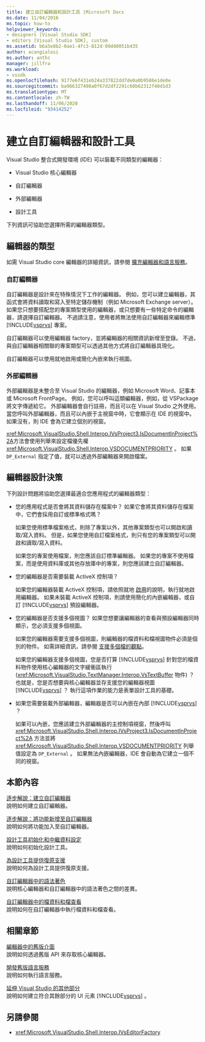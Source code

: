 ```yaml
---
title: 建立自訂編輯器和設計工具 |Microsoft Docs
ms.date: 11/04/2016
ms.topic: how-to
helpviewer_keywords:
- designers [Visual Studio SDK]
- editors [Visual Studio SDK], custom
ms.assetid: b6a5e8b2-0ae1-4fc3-812d-09d40051b435
author: acangialosi
ms.author: anthc
manager: jillfra
ms.workload:
- vssdk
ms.openlocfilehash: 9177e6f431eb24a337822dd7de0a0b9586e1de0e
ms.sourcegitcommit: ba966327498a0f67d2df2291c60b62312f40d1d3
ms.translationtype: MT
ms.contentlocale: zh-TW
ms.lasthandoff: 11/06/2020
ms.locfileid: "93414252"
---
```

# <a name="create-custom-editors-and-designers"></a>建立自訂編輯器和設計工具

Visual Studio 整合式開發環境 (IDE) 可以裝載不同類型的編輯器：

- Visual Studio 核心編輯器

- 自訂編輯器

- 外部編輯器

- 設計工具

下列資訊可協助您選擇所需的編輯器類型。

## <a name="types-of-editor"></a>編輯器的類型

如需 Visual Studio core 編輯器的詳細資訊，請參閱 [擴充編輯器和語言服務](../extensibility/extending-the-editor-and-language-services.md)。

### <a name="custom-editors"></a>自訂編輯器
 自訂編輯器是設計來在特殊情況下工作的編輯器。 例如，您可以建立編輯器，其函式會將資料讀取和寫入至特定儲存機制（例如 Microsoft Exchange server）。 如果您只想要搭配您的專案類型使用的編輯器，或只想要有一些特定命令的編輯器，請選擇自訂編輯器。 不過請注意，使用者將無法使用自訂編輯器來編輯標準 [!INCLUDE[vsprvs](../code-quality/includes/vsprvs_md.md)] 專案。

 自訂編輯器可以使用編輯器 factory，並將編輯器的相關資訊新增至登錄。 不過，與自訂編輯器相關聯的專案類型可以透過其他方式將自訂編輯器具現化。

 自訂編輯器可以使用就地啟用或簡化內嵌來執行視圖。

### <a name="external-editors"></a>外部編輯器
 外部編輯器是未整合至 Visual Studio 的編輯器，例如 Microsoft Word、記事本或 Microsoft FrontPage。 例如，您可以呼叫這類編輯器，例如，從 VSPackage 將文字傳遞給它。 外部編輯器會自行註冊，而且可以在 Visual Studio 之外使用。 當您呼叫外部編輯器，而且可以內嵌于主視窗中時，它會顯示在 IDE 的視窗中。 如果沒有，則 IDE 會為它建立個別的視窗。

 <xref:Microsoft.VisualStudio.Shell.Interop.IVsProject3.IsDocumentInProject%2A>方法會使用列舉來設定檔優先權 <xref:Microsoft.VisualStudio.Shell.Interop.VSDOCUMENTPRIORITY> 。 如果 `DP_External` 指定了值，就可以透過外部編輯器來開啟檔案。

## <a name="editor-design-decisions"></a>編輯器設計決策
 下列設計問題將協助您選擇最適合您應用程式的編輯器類型：

- 您的應用程式是否會將其資料儲存在檔案中？ 如果它會將其資料儲存在檔案中，它們會採用自訂或標準格式嗎？

   如果您使用標準檔案格式，則除了專案以外，其他專案類型也可以開啟和讀取/寫入資料。 但是，如果您使用自訂檔案格式，則只有您的專案類型可以開啟和讀取/寫入資料。

   如果您的專案使用檔案，則您應該自訂標準編輯器。 如果您的專案不使用檔案，而是使用資料庫或其他存放庫中的專案，則您應該建立自訂編輯器。

- 您的編輯器是否需要裝載 ActiveX 控制項？

   如果您的編輯器裝載 ActiveX 控制項，請依照就地 [啟用](/previous-versions/visualstudio/visual-studio-2015/misc/in-place-activation?preserve-view=true&view=vs-2015)的說明，執行就地啟用編輯器。 如果未裝載 ActiveX 控制項，則請使用簡化的內嵌編輯器，或自訂 [!INCLUDE[vsprvs](../code-quality/includes/vsprvs_md.md)] 預設編輯器。

- 您的編輯器是否支援多個視圖？ 如果您想要讓編輯器的查看與預設編輯器同時顯示，您必須支援多個視圖。

   如果您的編輯器需要支援多個視圖，則編輯器的檔資料和檔視圖物件必須是個別的物件。 如需詳細資訊，請參閱 [支援多個檔的觀點](../extensibility/supporting-multiple-document-views.md)。

   如果您的編輯器支援多個視圖，您是否打算 [!INCLUDE[vsprvs](../code-quality/includes/vsprvs_md.md)] 針對您的檔資料物件使用核心編輯器的文字緩衝區執行 (<xref:Microsoft.VisualStudio.TextManager.Interop.VsTextBuffer> 物件) ？ 也就是，您是否想要與核心編輯器並存支援您的編輯器視圖 [!INCLUDE[vsprvs](../code-quality/includes/vsprvs_md.md)] ？ 執行這項作業的能力是表單設計工具的基礎。

- 如果您需要裝載外部編輯器，編輯器是否可以內嵌在內部 [!INCLUDE[vsprvs](../code-quality/includes/vsprvs_md.md)] ？

   如果可以內嵌，您應該建立外部編輯器的主控制項視窗，然後呼叫 <xref:Microsoft.VisualStudio.Shell.Interop.IVsProject3.IsDocumentInProject%2A> 方法並將 <xref:Microsoft.VisualStudio.Shell.Interop.VSDOCUMENTPRIORITY> 列舉值設定為 `DP_External` 。 如果無法內嵌編輯器，IDE 會自動為它建立一個不同的視窗。

## <a name="in-this-section"></a>本節內容

[逐步解說：建立自訂編輯器](../extensibility/walkthrough-creating-a-custom-editor.md)\
說明如何建立自訂編輯器。

[逐步解說：將功能新增至自訂編輯器](../extensibility/walkthrough-adding-features-to-a-custom-editor.md)\
說明如何將功能加入至自訂編輯器。

[設計工具初始化和中繼資料設定](../extensibility/designer-initialization-and-metadata-configuration.md)\
說明如何初始化設計工具。

[為設計工具提供復原支援](../extensibility/supplying-undo-support-to-designers.md)\
說明如何為設計工具提供復原支援。

[自訂編輯器中的語法著色](../extensibility/syntax-coloring-in-custom-editors.md)\
說明核心編輯器和自訂編輯器中的語法著色之間的差異。

[自訂編輯器中的檔資料和檔查看](../extensibility/document-data-and-document-view-in-custom-editors.md)\
說明如何在自訂編輯器中執行檔資料和檔查看。

## <a name="related-sections"></a>相關章節

[編輯器中的舊版介面](/previous-versions/visualstudio/visual-studio-2015/extensibility/legacy-interfaces-in-the-editor?preserve-view=true&view=vs-2015)\
說明如何透過舊版 API 來存取核心編輯器。

[開發舊版語言服務](../extensibility/internals/developing-a-legacy-language-service.md)\
說明如何執行語言服務。

[延伸 Visual Studio 的其他部分](../extensibility/extending-other-parts-of-visual-studio.md)\
說明如何建立符合其餘部分的 UI 元素 [!INCLUDE[vsprvs](../code-quality/includes/vsprvs_md.md)] 。

## <a name="see-also"></a>另請參閱

- <xref:Microsoft.VisualStudio.Shell.Interop.IVsEditorFactory>